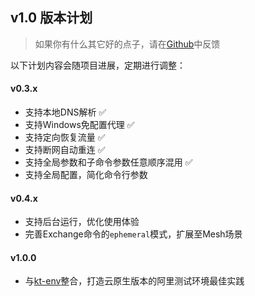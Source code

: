 v1.0 版本计划
---

> 如果你有什么其它好的点子，请在[Github](https://github.com/alibaba/kt-connect/issues/new?assignees=&labels=&template=feature_request.md&title=)中反馈

以下计划内容会随项目进展，定期进行调整：

#### v0.3.x

* 支持本地DNS解析 ✅
* 支持Windows免配置代理 ✅
* 支持定向恢复流量 ✅
* 支持断网自动重连 ✅
* 支持全局参数和子命令参数任意顺序混用 ✅
* 支持全局配置，简化命令行参数

#### v0.4.x

* 支持后台运行，优化使用体验
* 完善Exchange命令的`ephemeral`模式，扩展至Mesh场景

#### v1.0.0

* 与[kt-env](https://github.com/alibaba/virtual-environment)整合，打造云原生版本的阿里测试环境最佳实践
